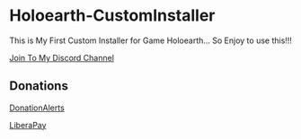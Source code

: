 # Holoearth-CustomInstaller
This is My First Custom Installer for Game Holoearth... So Enjoy to use this!!!

[Join To My Discord Channel](https://discord.gg/U2P5Hrcq9C)

## Donations

[DonationAlerts](https://donationalerts.com/r/rikkomatsumato)

[LiberaPay](https://liberapay.com/RikkoMatsumatoOfficial/donate)
